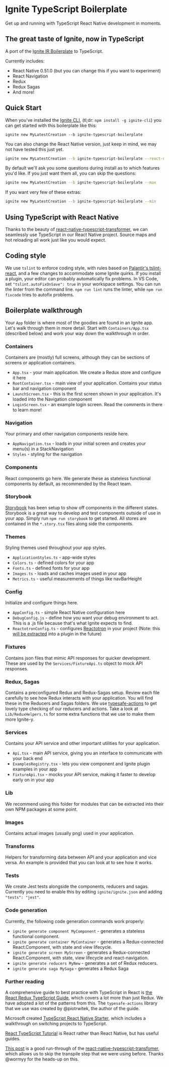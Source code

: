 # Ignite TypeScript Boilerplate

Get up and running with TypeScript React Native development in moments.

## The great taste of Ignite, now in TypeScript

A port of the [Ignite IR Boilerplate](https://github.com/infinitered/ignite-ir-boilerplate) to TypeScript.

Currently includes:

* React Native 0.51.0 (but you can change this if you want to experiment)
* React Navigation
* Redux
* Redux Sagas
* And more!

## Quick Start

When you've installed the [Ignite CLI](https://github.com/infinitered/ignite), (tl;dr: `npm install -g ignite-cli`) you can get started with this boilerplate like this:

```
ignite new MyLatestCreation --b ignite-typescript-boilerplate
```

You can also change the React Native version, just keep in mind, we may not have tested this just yet.

```sh
ignite new MyLatestCreation --b ignite-typescript-boilerplate --react-native-version 0.46.0-rc.2
```

By default we'll ask you some questions during install as to which features you'd like.  If you just want them all, you can skip the questions:

```sh
ignite new MyLatestCreation --b ignite-typescript-boilerplate --max
```

If you want very few of these extras:

```sh
ignite new MyLatestCreation --b ignite-typescript-boilerplate --min
```

## Using TypeScript with React Native

Thanks to the beauty of [react-native-typescript-transformer](https://github.com/ds300/react-native-typescript-transformer), we can seamlessly use TypeScript in our React Native project. Source maps and hot reloading all work just like you would expect.

## Coding style

We use `tslint` to enforce coding style, with rules based on [Palantir's tslint-react](https://github.com/palantir/tslint-react), 
and a few changes to accommodate some Ignite quirks. If you install a plugin, your editor can probably automatically fix problems. 
In VS Code, set `"tslint.autoFixOnSave": true` in your 
workspace settings. You can run the linter from the command line. `npm run lint` runs the linter, while `npm run fixcode` tries to autofix problems.

## Boilerplate walkthrough

Your `App` folder is where most of the goodies are found in an Ignite app. Let's walk through them in more detail. Start with `Containers/App.tsx` (described below) and work your way down the walkthrough in order.

### Containers

Containers are (mostly) full screens, although they can be sections of screens or application containers.

* `App.tsx` - your main application. We create a Redux store and configure it here
* `RootContainer.tsx` - main view of your application. Contains your status bar and navigation component
* `LaunchScreen.tsx` - this is the first screen shown in your application. It's loaded into the Navigation component
* `LoginScreen.tsx` - an example login screen. Read the comments in there to learn more!

### Navigation

Your primary and other navigation components reside here.

* `AppNavigation.tsx` - loads in your initial screen and creates your menu(s) in a StackNavigation
* `Styles` - styling for the navigation

### Components

React components go here. We generate these as stateless functional components by default, as recommended by the React team.

### Storybook

[Storybook](https://storybook.js.org/) has been setup to show off components in the different states. Storybook is a great way to develop and test components outside of use in your app. Simply run `npm run storybook` to get started. All stores are contained in the `*.story.tsx` files along side the components.

### Themes

Styling themes used throughout your app styles.

* `ApplicationStyles.ts` - app-wide styles
* `Colors.ts` - defined colors for your app
* `Fonts.ts` - defined fonts for your app
* `Images.ts` - loads and caches images used in your app
* `Metrics.ts` - useful measurements of things like navBarHeight

### Config

Initialize and configure things here.

* `AppConfig.ts` - simple React Native configuration here
* `DebugConfig.js` - define how you want your debug environment to act. This is a .js file because that's what
Ignite expects to find.
* `ReactotronConfig.ts` - configures [Reactotron](https://github.com/infinitered/reactotron) in your project (Note: this [will be extracted](https://github.com/infinitered/ignite/issues/779) into a plugin in the future)

### Fixtures

Contains json files that mimic API responses for quicker development. These are used by the `Services/FixtureApi.ts` object to mock API responses.

### Redux, Sagas

Contains a preconfigured Redux and Redux-Sagas setup. Review each file carefully to see how Redux interacts with your application. You will find these in the Reducers and Sagas folders. We use [typesafe-actions](https://github.com/piotrwitek/typesafe-actions) to get lovely
type checking of our reducers and actions. Take a look at `Lib/ReduxHelpers.ts` for some extra functions that
we use to make them more Ignite-y.

### Services

Contains your API service and other important utilities for your application.

* `Api.tsx` - main API service, giving you an interface to communicate with your back end
* `ExamplesRegistry.tsx` - lets you view component and Ignite plugin examples in your app
* `FixtureApi.tsx` - mocks your API service, making it faster to develop early on in your app


### Lib

We recommend using this folder for modules that can be extracted into their own NPM packages at some point.

### Images

Contains actual images (usually png) used in your application.

### Transforms

Helpers for transforming data between API and your application and vice versa. An example is provided that you can look at to see how it works.

### Tests

We create Jest tests alongside the components, reducers and sagas. Currently you need to enable this by editing `ignite/ignite.json` and adding `"tests": "jest"`.

### Code generation

Currently, the following code generation commands work properly:
* `ignite generate component MyComponent` - generates a stateless functional component.
* `ignite generate container MyContainer` - generates a Redux-connected React.Component, with state and view lifecycle.
* `ignite generate screen MyScreen` - generates a Redux-connected React.Component, with state, view lifecycle and react-navigation.
* `ignite generate reducers MyNew` - generates a set of Redux reducers.
* `ignite generate saga MySaga` - generates a Redux Saga


### Further reading

A comprehensive guide to best practice with TypeScript in React is [the React Redux TypeScript Guide](https://github.com/piotrwitek/react-redux-typescript-guide), which covers a lot more than just Redux. We have adopted a lot of the patterns from this. The `typesafe-actions` library that we use was created by @piotrwitek, the author of the guide.

Microsoft created [TypeScript React Native Starter](https://github.com/Microsoft/TypeScript-React-Native-Starter), which includes a walkthrough on switching projects to TypeScript.

[React TypeScript Tutorial](https://github.com/DanielRosenwasser/React-TypeScript-Tutorial) is React rather than React Native, but has useful guides.

[This post](http://blog.novanet.no/easy-typescript-with-react-native/) is a good run-through of the [react-native-typescript-transfomer](https://github.com/ds300/react-native-typescript-transformer), which allows us to skip the transpile step that we were using before. Thanks @wormyy for the heads-up on this.
